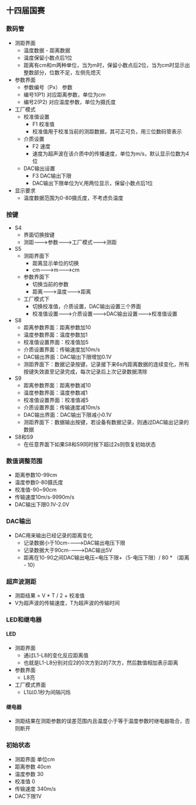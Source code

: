 ## 十四届国赛
### 数码管
- 测距界面
  - 温度数据 - 距离数据
  - 温度保留小数点后1位
  - 距离有cm和m两种单位，当为m时，保留小数点后2位，当为cm时显示出整数部分，位数不足，左侧先熄灭
- 参数界面
  - 参数编号（Px） 参数
  - 编号1(P1) 对应距离参数，单位为cm
  - 编号2(P2) 对应温度参数，单位为摄氏度
- 工厂模式
  - 校准值设置
    - F1  校准值
    - 校准值用于校准当前的测距数据，其可正可负，用三位数码管表示
  - 介质设置
    - F2  速度
    - 速度为超声波在该介质中的传播速度，单位为m/s，默认显示位数为4位
  - DAC输出设置
    - F3  DAC输出下限
    - DAC输出下限单位为V,用两位显示，保留小数点后1位
- 显示要求
  - 温度数据范围为0-80摄氏度，不考虑负温度
### 按键
- S4
  - 界面切换按键
  - 测距--->参数--->工厂模式--->测距
- S5
  - 测距界面下
    - 距离显示单位的切换
    - cm--->m--->cm
  - 参数界面下
    - 切换当前的参数
    - 距离--->温度--->距离
  - 工厂模式下
    - 切换校准值，介质设置，DAC输出设置三个界面
    - 校准值设置--->介质设置--->DAC输出设置--->校准值设置
- S8
  - 距离参数界面：距离参数加10
  - 温度参数界面：温度参数加1
  - 校准值设置界面：校准值加5
  - 介质设置界面：传输速度加10m/s
  - DAC输出界面：DAC输出下限增加0.1V
  - 测距界面下：数据记录按键，记录接下来6s内距离数据的连续变化，所有按键失效直至记录完成，每次记录后上次记录数据清除
- S9
  - 距离参数界面：距离参数减10
  - 温度参数界面：温度参数减1
  - 校准值设置界面：校准值减5
  - 介质设置界面：传输速度减10m/s
  - DAC输出界面：DAC输出下限减小0.1V
  - 测距界面下：数据输出按键，若设备有数据记录，则通过DAC输出记录的数据
- S8和S9
  - 在任意界面下如果S8和S9同时按下超过2s则恢复初始状态
### 数值调整范围
- 距离参数10-99cm
- 温度参数0-80摄氏度
- 校准值-90~90cm
- 传输速度10m/s-9990m/s
- DAC输出下限0.1V-2.0V
### DAC输出
- DAC用来输出已经记录的距离变化
  - 记录数据小于10cm---->DAC输出电压下限
  - 记录数据大于90cm---->DAC输出5V
  - 距离在10-90之间DAC输出电压=电压下限+（5-电压下限）/ 80 * （距离 - 10）
### 超声波测距
- 测距结果 = V * T / 2 + 校准值
- V为超声波的传输速度，T为超声波的传输时间
### LED和继电器
#### LED
- 测距界面
  - 通过L1-L8的变化反应距离值
  - 也就是L1-L8分别对应2的0次方到2的7次方，然后数值相加表示距离
- 参数界面
  - L8亮
- 工厂模式界面
  - L1以0.1秒为间隔闪烁
#### 继电器
- 测距结果在测距参数的误差范围内且温度小于等于温度参数时继电器吸合，否则断开
### 初始状态
- 测距界面 单位cm
- 距离参数 40cm
- 温度参数 30
- 校准值 0
- 传输速度 340m/s
- DAC下限1V